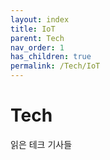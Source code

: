 ```yaml
---
layout: index
title: IoT
parent: Tech
nav_order: 1
has_children: true
permalink: /Tech/IoT
---
```


# Tech

읽은 테크 기사들
